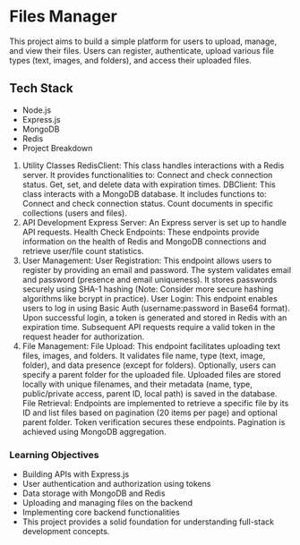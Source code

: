# Files Manager

This project aims to build a simple platform for users to upload, manage, and view their files. Users can register, authenticate, upload various file types (text, images, and folders), and access their uploaded files.

## Tech Stack
- Node.js
- Express.js
- MongoDB
- Redis
- Project Breakdown

1. Utility Classes
RedisClient: This class handles interactions with a Redis server. It provides functionalities to:
Connect and check connection status.
Get, set, and delete data with expiration times.
DBClient: This class interacts with a MongoDB database. It includes functions to:
Connect and check connection status.
Count documents in specific collections (users and files).
2. API Development
Express Server: An Express server is set up to handle API requests.
Health Check Endpoints: These endpoints provide information on the health of Redis and MongoDB connections and retrieve user/file count statistics.
3. User Management:
User Registration: This endpoint allows users to register by providing an email and password. The system validates email and password (presence and email uniqueness). It stores passwords securely using SHA-1 hashing (Note: Consider more secure hashing algorithms like bcrypt in practice).
User Login: This endpoint enables users to log in using Basic Auth (username:password in Base64 format). Upon successful login, a token is generated and stored in Redis with an expiration time. Subsequent API requests require a valid token in the request header for authorization.
4. File Management:
File Upload: This endpoint facilitates uploading text files, images, and folders. It validates file name, type (text, image, folder), and data presence (except for folders). Optionally, users can specify a parent folder for the uploaded file. Uploaded files are stored locally with unique filenames, and their metadata (name, type, public/private access, parent ID, local path) is saved in the database.
File Retrieval: Endpoints are implemented to retrieve a specific file by its ID and list files based on pagination (20 items per page) and optional parent folder. Token verification secures these endpoints. Pagination is achieved using MongoDB aggregation.

### Learning Objectives

- Building APIs with Express.js
- User authentication and authorization using tokens
- Data storage with MongoDB and Redis
- Uploading and managing files on the backend
- Implementing core backend functionalities
- This project provides a solid foundation for understanding full-stack development concepts.